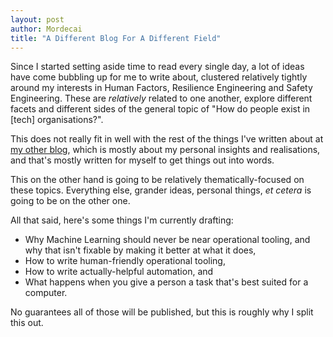 ```yaml
---
layout: post
author: Mordecai
title: "A Different Blog For A Different Field"
---
```


Since I started setting aside time to read every single day, a lot of ideas have
come bubbling up for me to write about, clustered relatively tightly around my
interests in Human Factors, Resilience Engineering and Safety Engineering. These
are _relatively_ related to one another, explore different facets and different
sides of the general topic of "How do people exist in [tech] organisations?".

This does not really fit in well with the rest of the things I've written about
at [my other blog][rambling], which is mostly about my personal insights and
realisations, and that's mostly written for myself to get things out into words.

This on the other hand is going to be relatively thematically-focused on these
topics. Everything else, grander ideas, personal things, _et cetera_ is going to
be on the other one.

All that said, here's some things I'm currently drafting:

- Why Machine Learning should never be near operational tooling, and why that
  isn't fixable by making it better at what it does,
- How to write human-friendly operational tooling,
- How to write actually-helpful automation, and
- What happens when you give a person a task that's best suited for a computer.

No guarantees all of those will be published, but this is roughly why I split
this out.

[rambling]: https://rambling.malignat.us
